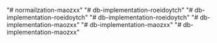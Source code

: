 "# normailzation-maozxx" 
"# db-implementation-roeidoytch" 
"# db-implementation-roeidoytch" 
"# db-implementation-roeidoytch" 
"# db-implementation-maozxx" 
"# db-implementation-maozxx" 
"# db-implementation-maozxx" 
